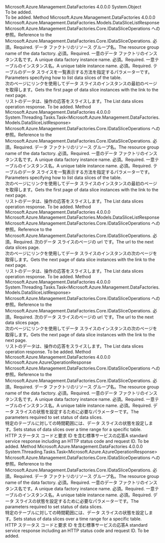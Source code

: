 <Type Name="DataSliceOperationsExtensions" FullName="Microsoft.Azure.Management.DataFactories.DataSliceOperationsExtensions">
  <TypeSignature Language="C#" Value="public static class DataSliceOperationsExtensions" />
  <TypeSignature Language="ILAsm" Value=".class public auto ansi abstract sealed beforefieldinit DataSliceOperationsExtensions extends System.Object" />
  <TypeSignature Language="DocId" Value="T:Microsoft.Azure.Management.DataFactories.DataSliceOperationsExtensions" />
  <TypeSignature Language="VB.NET" Value="Public Module DataSliceOperationsExtensions" />
  <TypeSignature Language="F#" Value="type DataSliceOperationsExtensions = class" />
  <AssemblyInfo>
    <AssemblyName>Microsoft.Azure.Management.DataFactories</AssemblyName>
    <AssemblyVersion>4.0.0.0</AssemblyVersion>
  </AssemblyInfo>
  <Base>
    <BaseTypeName>System.Object</BaseTypeName>
  </Base>
  <Interfaces />
  <Docs>
    <summary>To be added.</summary>
    <remarks>To be added.</remarks>
  </Docs>
  <Members>
    <Member MemberName="List">
      <MemberSignature Language="C#" Value="public static Microsoft.Azure.Management.DataFactories.Models.DataSliceListResponse List (this Microsoft.Azure.Management.DataFactories.IDataSliceOperations operations, string resourceGroupName, string dataFactoryName, string tableName, Microsoft.Azure.Management.DataFactories.Models.DataSliceListParameters parameters);" />
      <MemberSignature Language="ILAsm" Value=".method public static hidebysig class Microsoft.Azure.Management.DataFactories.Models.DataSliceListResponse List(class Microsoft.Azure.Management.DataFactories.IDataSliceOperations operations, string resourceGroupName, string dataFactoryName, string tableName, class Microsoft.Azure.Management.DataFactories.Models.DataSliceListParameters parameters) cil managed" />
      <MemberSignature Language="DocId" Value="M:Microsoft.Azure.Management.DataFactories.DataSliceOperationsExtensions.List(Microsoft.Azure.Management.DataFactories.IDataSliceOperations,System.String,System.String,System.String,Microsoft.Azure.Management.DataFactories.Models.DataSliceListParameters)" />
      <MemberSignature Language="VB.NET" Value="&lt;Extension()&gt;&#xA;Public Function List (operations As IDataSliceOperations, resourceGroupName As String, dataFactoryName As String, tableName As String, parameters As DataSliceListParameters) As DataSliceListResponse" />
      <MemberSignature Language="F#" Value="static member List : Microsoft.Azure.Management.DataFactories.IDataSliceOperations * string * string * string * Microsoft.Azure.Management.DataFactories.Models.DataSliceListParameters -&gt; Microsoft.Azure.Management.DataFactories.Models.DataSliceListResponse" Usage="Microsoft.Azure.Management.DataFactories.DataSliceOperationsExtensions.List (operations, resourceGroupName, dataFactoryName, tableName, parameters)" />
      <MemberType>Method</MemberType>
      <AssemblyInfo>
        <AssemblyName>Microsoft.Azure.Management.DataFactories</AssemblyName>
        <AssemblyVersion>4.0.0.0</AssemblyVersion>
      </AssemblyInfo>
      <ReturnValue>
        <ReturnType>Microsoft.Azure.Management.DataFactories.Models.DataSliceListResponse</ReturnType>
      </ReturnValue>
      <Parameters>
        <Parameter Name="operations" Type="Microsoft.Azure.Management.DataFactories.IDataSliceOperations" RefType="this" />
        <Parameter Name="resourceGroupName" Type="System.String" />
        <Parameter Name="dataFactoryName" Type="System.String" />
        <Parameter Name="tableName" Type="System.String" />
        <Parameter Name="parameters" Type="Microsoft.Azure.Management.DataFactories.Models.DataSliceListParameters" />
      </Parameters>
      <Docs>
        <param name="operations">
            <span data-ttu-id="f2295-101">Microsoft.Azure.Management.DataFactories.Core.IDataSliceOperations への参照。</span><span class="sxs-lookup"><span data-stu-id="f2295-101">Reference to the Microsoft.Azure.Management.DataFactories.Core.IDataSliceOperations.</span></span>
            </param>
        <param name="resourceGroupName">
            <span data-ttu-id="f2295-102">必須。</span><span class="sxs-lookup"><span data-stu-id="f2295-102">Required.</span></span> <span data-ttu-id="f2295-103">データ ファクトリのリソース グループ名。</span><span class="sxs-lookup"><span data-stu-id="f2295-103">The resource group name of the data factory.</span></span>
            </param>
        <param name="dataFactoryName">
            <span data-ttu-id="f2295-104">必須。</span><span class="sxs-lookup"><span data-stu-id="f2295-104">Required.</span></span> <span data-ttu-id="f2295-105">一意のデータ ファクトリのインスタンス名です。</span><span class="sxs-lookup"><span data-stu-id="f2295-105">A unique data factory instance name.</span></span>
            </param>
        <param name="tableName">
            <span data-ttu-id="f2295-106">必須。</span><span class="sxs-lookup"><span data-stu-id="f2295-106">Required.</span></span> <span data-ttu-id="f2295-107">一意テーブルのインスタンス名。</span><span class="sxs-lookup"><span data-stu-id="f2295-107">A unique table instance name.</span></span>
            </param>
        <param name="parameters">
            <span data-ttu-id="f2295-108">必須。</span><span class="sxs-lookup"><span data-stu-id="f2295-108">Required.</span></span> <span data-ttu-id="f2295-109">テーブルのデータ スライスを一覧表示する方法を指定するパラメーターです。</span><span class="sxs-lookup"><span data-stu-id="f2295-109">Parameters specifying how to list data slices of the table.</span></span>
            </param>
        <summary>
            <span data-ttu-id="f2295-110">次のページにリンクを使用してデータ スライスのインスタンスの最初のページを取得します。</span><span class="sxs-lookup"><span data-stu-id="f2295-110">Gets the first page of data slice instances with the link to the next page.</span></span>
            </summary>
        <returns>
            <span data-ttu-id="f2295-111">リストのデータは、操作の応答をスライスします。</span><span class="sxs-lookup"><span data-stu-id="f2295-111">The List data slices operation response.</span></span>
            </returns>
        <remarks>To be added.</remarks>
      </Docs>
    </Member>
    <Member MemberName="ListAsync">
      <MemberSignature Language="C#" Value="public static System.Threading.Tasks.Task&lt;Microsoft.Azure.Management.DataFactories.Models.DataSliceListResponse&gt; ListAsync (this Microsoft.Azure.Management.DataFactories.IDataSliceOperations operations, string resourceGroupName, string dataFactoryName, string tableName, Microsoft.Azure.Management.DataFactories.Models.DataSliceListParameters parameters);" />
      <MemberSignature Language="ILAsm" Value=".method public static hidebysig class System.Threading.Tasks.Task`1&lt;class Microsoft.Azure.Management.DataFactories.Models.DataSliceListResponse&gt; ListAsync(class Microsoft.Azure.Management.DataFactories.IDataSliceOperations operations, string resourceGroupName, string dataFactoryName, string tableName, class Microsoft.Azure.Management.DataFactories.Models.DataSliceListParameters parameters) cil managed" />
      <MemberSignature Language="DocId" Value="M:Microsoft.Azure.Management.DataFactories.DataSliceOperationsExtensions.ListAsync(Microsoft.Azure.Management.DataFactories.IDataSliceOperations,System.String,System.String,System.String,Microsoft.Azure.Management.DataFactories.Models.DataSliceListParameters)" />
      <MemberSignature Language="VB.NET" Value="&lt;Extension()&gt;&#xA;Public Function ListAsync (operations As IDataSliceOperations, resourceGroupName As String, dataFactoryName As String, tableName As String, parameters As DataSliceListParameters) As Task(Of DataSliceListResponse)" />
      <MemberSignature Language="F#" Value="static member ListAsync : Microsoft.Azure.Management.DataFactories.IDataSliceOperations * string * string * string * Microsoft.Azure.Management.DataFactories.Models.DataSliceListParameters -&gt; System.Threading.Tasks.Task&lt;Microsoft.Azure.Management.DataFactories.Models.DataSliceListResponse&gt;" Usage="Microsoft.Azure.Management.DataFactories.DataSliceOperationsExtensions.ListAsync (operations, resourceGroupName, dataFactoryName, tableName, parameters)" />
      <MemberType>Method</MemberType>
      <AssemblyInfo>
        <AssemblyName>Microsoft.Azure.Management.DataFactories</AssemblyName>
        <AssemblyVersion>4.0.0.0</AssemblyVersion>
      </AssemblyInfo>
      <ReturnValue>
        <ReturnType>System.Threading.Tasks.Task&lt;Microsoft.Azure.Management.DataFactories.Models.DataSliceListResponse&gt;</ReturnType>
      </ReturnValue>
      <Parameters>
        <Parameter Name="operations" Type="Microsoft.Azure.Management.DataFactories.IDataSliceOperations" RefType="this" />
        <Parameter Name="resourceGroupName" Type="System.String" />
        <Parameter Name="dataFactoryName" Type="System.String" />
        <Parameter Name="tableName" Type="System.String" />
        <Parameter Name="parameters" Type="Microsoft.Azure.Management.DataFactories.Models.DataSliceListParameters" />
      </Parameters>
      <Docs>
        <param name="operations">
            <span data-ttu-id="f2295-112">Microsoft.Azure.Management.DataFactories.Core.IDataSliceOperations への参照。</span><span class="sxs-lookup"><span data-stu-id="f2295-112">Reference to the Microsoft.Azure.Management.DataFactories.Core.IDataSliceOperations.</span></span>
            </param>
        <param name="resourceGroupName">
            <span data-ttu-id="f2295-113">必須。</span><span class="sxs-lookup"><span data-stu-id="f2295-113">Required.</span></span> <span data-ttu-id="f2295-114">データ ファクトリのリソース グループ名。</span><span class="sxs-lookup"><span data-stu-id="f2295-114">The resource group name of the data factory.</span></span>
            </param>
        <param name="dataFactoryName">
            <span data-ttu-id="f2295-115">必須。</span><span class="sxs-lookup"><span data-stu-id="f2295-115">Required.</span></span> <span data-ttu-id="f2295-116">一意のデータ ファクトリのインスタンス名です。</span><span class="sxs-lookup"><span data-stu-id="f2295-116">A unique data factory instance name.</span></span>
            </param>
        <param name="tableName">
            <span data-ttu-id="f2295-117">必須。</span><span class="sxs-lookup"><span data-stu-id="f2295-117">Required.</span></span> <span data-ttu-id="f2295-118">一意テーブルのインスタンス名。</span><span class="sxs-lookup"><span data-stu-id="f2295-118">A unique table instance name.</span></span>
            </param>
        <param name="parameters">
            <span data-ttu-id="f2295-119">必須。</span><span class="sxs-lookup"><span data-stu-id="f2295-119">Required.</span></span> <span data-ttu-id="f2295-120">テーブルのデータ スライスを一覧表示する方法を指定するパラメーターです。</span><span class="sxs-lookup"><span data-stu-id="f2295-120">Parameters specifying how to list data slices of the table.</span></span>
            </param>
        <summary>
            <span data-ttu-id="f2295-121">次のページにリンクを使用してデータ スライスのインスタンスの最初のページを取得します。</span><span class="sxs-lookup"><span data-stu-id="f2295-121">Gets the first page of data slice instances with the link to the next page.</span></span>
            </summary>
        <returns>
            <span data-ttu-id="f2295-122">リストのデータは、操作の応答をスライスします。</span><span class="sxs-lookup"><span data-stu-id="f2295-122">The List data slices operation response.</span></span>
            </returns>
        <remarks>To be added.</remarks>
      </Docs>
    </Member>
    <Member MemberName="ListNext">
      <MemberSignature Language="C#" Value="public static Microsoft.Azure.Management.DataFactories.Models.DataSliceListResponse ListNext (this Microsoft.Azure.Management.DataFactories.IDataSliceOperations operations, string nextLink);" />
      <MemberSignature Language="ILAsm" Value=".method public static hidebysig class Microsoft.Azure.Management.DataFactories.Models.DataSliceListResponse ListNext(class Microsoft.Azure.Management.DataFactories.IDataSliceOperations operations, string nextLink) cil managed" />
      <MemberSignature Language="DocId" Value="M:Microsoft.Azure.Management.DataFactories.DataSliceOperationsExtensions.ListNext(Microsoft.Azure.Management.DataFactories.IDataSliceOperations,System.String)" />
      <MemberSignature Language="VB.NET" Value="&lt;Extension()&gt;&#xA;Public Function ListNext (operations As IDataSliceOperations, nextLink As String) As DataSliceListResponse" />
      <MemberSignature Language="F#" Value="static member ListNext : Microsoft.Azure.Management.DataFactories.IDataSliceOperations * string -&gt; Microsoft.Azure.Management.DataFactories.Models.DataSliceListResponse" Usage="Microsoft.Azure.Management.DataFactories.DataSliceOperationsExtensions.ListNext (operations, nextLink)" />
      <MemberType>Method</MemberType>
      <AssemblyInfo>
        <AssemblyName>Microsoft.Azure.Management.DataFactories</AssemblyName>
        <AssemblyVersion>4.0.0.0</AssemblyVersion>
      </AssemblyInfo>
      <ReturnValue>
        <ReturnType>Microsoft.Azure.Management.DataFactories.Models.DataSliceListResponse</ReturnType>
      </ReturnValue>
      <Parameters>
        <Parameter Name="operations" Type="Microsoft.Azure.Management.DataFactories.IDataSliceOperations" RefType="this" />
        <Parameter Name="nextLink" Type="System.String" />
      </Parameters>
      <Docs>
        <param name="operations">
            <span data-ttu-id="f2295-123">Microsoft.Azure.Management.DataFactories.Core.IDataSliceOperations への参照。</span><span class="sxs-lookup"><span data-stu-id="f2295-123">Reference to the Microsoft.Azure.Management.DataFactories.Core.IDataSliceOperations.</span></span>
            </param>
        <param name="nextLink">
            <span data-ttu-id="f2295-124">必須。</span><span class="sxs-lookup"><span data-stu-id="f2295-124">Required.</span></span> <span data-ttu-id="f2295-125">次のデータ スライスのページの url です。</span><span class="sxs-lookup"><span data-stu-id="f2295-125">The url to the next data slices page.</span></span>
            </param>
        <summary>
            <span data-ttu-id="f2295-126">次のページにリンクを使用してデータ スライスのインスタンスの次のページを取得します。</span><span class="sxs-lookup"><span data-stu-id="f2295-126">Gets the next page of data slice instances with the link to the next page.</span></span>
            </summary>
        <returns>
            <span data-ttu-id="f2295-127">リストのデータは、操作の応答をスライスします。</span><span class="sxs-lookup"><span data-stu-id="f2295-127">The List data slices operation response.</span></span>
            </returns>
        <remarks>To be added.</remarks>
      </Docs>
    </Member>
    <Member MemberName="ListNextAsync">
      <MemberSignature Language="C#" Value="public static System.Threading.Tasks.Task&lt;Microsoft.Azure.Management.DataFactories.Models.DataSliceListResponse&gt; ListNextAsync (this Microsoft.Azure.Management.DataFactories.IDataSliceOperations operations, string nextLink);" />
      <MemberSignature Language="ILAsm" Value=".method public static hidebysig class System.Threading.Tasks.Task`1&lt;class Microsoft.Azure.Management.DataFactories.Models.DataSliceListResponse&gt; ListNextAsync(class Microsoft.Azure.Management.DataFactories.IDataSliceOperations operations, string nextLink) cil managed" />
      <MemberSignature Language="DocId" Value="M:Microsoft.Azure.Management.DataFactories.DataSliceOperationsExtensions.ListNextAsync(Microsoft.Azure.Management.DataFactories.IDataSliceOperations,System.String)" />
      <MemberSignature Language="VB.NET" Value="&lt;Extension()&gt;&#xA;Public Function ListNextAsync (operations As IDataSliceOperations, nextLink As String) As Task(Of DataSliceListResponse)" />
      <MemberSignature Language="F#" Value="static member ListNextAsync : Microsoft.Azure.Management.DataFactories.IDataSliceOperations * string -&gt; System.Threading.Tasks.Task&lt;Microsoft.Azure.Management.DataFactories.Models.DataSliceListResponse&gt;" Usage="Microsoft.Azure.Management.DataFactories.DataSliceOperationsExtensions.ListNextAsync (operations, nextLink)" />
      <MemberType>Method</MemberType>
      <AssemblyInfo>
        <AssemblyName>Microsoft.Azure.Management.DataFactories</AssemblyName>
        <AssemblyVersion>4.0.0.0</AssemblyVersion>
      </AssemblyInfo>
      <ReturnValue>
        <ReturnType>System.Threading.Tasks.Task&lt;Microsoft.Azure.Management.DataFactories.Models.DataSliceListResponse&gt;</ReturnType>
      </ReturnValue>
      <Parameters>
        <Parameter Name="operations" Type="Microsoft.Azure.Management.DataFactories.IDataSliceOperations" RefType="this" />
        <Parameter Name="nextLink" Type="System.String" />
      </Parameters>
      <Docs>
        <param name="operations">
            <span data-ttu-id="f2295-128">Microsoft.Azure.Management.DataFactories.Core.IDataSliceOperations への参照。</span><span class="sxs-lookup"><span data-stu-id="f2295-128">Reference to the Microsoft.Azure.Management.DataFactories.Core.IDataSliceOperations.</span></span>
            </param>
        <param name="nextLink">
            <span data-ttu-id="f2295-129">必須。</span><span class="sxs-lookup"><span data-stu-id="f2295-129">Required.</span></span> <span data-ttu-id="f2295-130">次のデータ スライスのページの url です。</span><span class="sxs-lookup"><span data-stu-id="f2295-130">The url to the next data slices page.</span></span>
            </param>
        <summary>
            <span data-ttu-id="f2295-131">次のページにリンクを使用してデータ スライスのインスタンスの次のページを取得します。</span><span class="sxs-lookup"><span data-stu-id="f2295-131">Gets the next page of data slice instances with the link to the next page.</span></span>
            </summary>
        <returns>
            <span data-ttu-id="f2295-132">リストのデータは、操作の応答をスライスします。</span><span class="sxs-lookup"><span data-stu-id="f2295-132">The List data slices operation response.</span></span>
            </returns>
        <remarks>To be added.</remarks>
      </Docs>
    </Member>
    <Member MemberName="SetStatus">
      <MemberSignature Language="C#" Value="public static Microsoft.Azure.AzureOperationResponse SetStatus (this Microsoft.Azure.Management.DataFactories.IDataSliceOperations operations, string resourceGroupName, string dataFactoryName, string tableName, Microsoft.Azure.Management.DataFactories.Models.DataSliceSetStatusParameters parameters);" />
      <MemberSignature Language="ILAsm" Value=".method public static hidebysig class Microsoft.Azure.AzureOperationResponse SetStatus(class Microsoft.Azure.Management.DataFactories.IDataSliceOperations operations, string resourceGroupName, string dataFactoryName, string tableName, class Microsoft.Azure.Management.DataFactories.Models.DataSliceSetStatusParameters parameters) cil managed" />
      <MemberSignature Language="DocId" Value="M:Microsoft.Azure.Management.DataFactories.DataSliceOperationsExtensions.SetStatus(Microsoft.Azure.Management.DataFactories.IDataSliceOperations,System.String,System.String,System.String,Microsoft.Azure.Management.DataFactories.Models.DataSliceSetStatusParameters)" />
      <MemberSignature Language="VB.NET" Value="&lt;Extension()&gt;&#xA;Public Function SetStatus (operations As IDataSliceOperations, resourceGroupName As String, dataFactoryName As String, tableName As String, parameters As DataSliceSetStatusParameters) As AzureOperationResponse" />
      <MemberSignature Language="F#" Value="static member SetStatus : Microsoft.Azure.Management.DataFactories.IDataSliceOperations * string * string * string * Microsoft.Azure.Management.DataFactories.Models.DataSliceSetStatusParameters -&gt; Microsoft.Azure.AzureOperationResponse" Usage="Microsoft.Azure.Management.DataFactories.DataSliceOperationsExtensions.SetStatus (operations, resourceGroupName, dataFactoryName, tableName, parameters)" />
      <MemberType>Method</MemberType>
      <AssemblyInfo>
        <AssemblyName>Microsoft.Azure.Management.DataFactories</AssemblyName>
        <AssemblyVersion>4.0.0.0</AssemblyVersion>
      </AssemblyInfo>
      <ReturnValue>
        <ReturnType>Microsoft.Azure.AzureOperationResponse</ReturnType>
      </ReturnValue>
      <Parameters>
        <Parameter Name="operations" Type="Microsoft.Azure.Management.DataFactories.IDataSliceOperations" RefType="this" />
        <Parameter Name="resourceGroupName" Type="System.String" />
        <Parameter Name="dataFactoryName" Type="System.String" />
        <Parameter Name="tableName" Type="System.String" />
        <Parameter Name="parameters" Type="Microsoft.Azure.Management.DataFactories.Models.DataSliceSetStatusParameters" />
      </Parameters>
      <Docs>
        <param name="operations">
            <span data-ttu-id="f2295-133">Microsoft.Azure.Management.DataFactories.Core.IDataSliceOperations への参照。</span><span class="sxs-lookup"><span data-stu-id="f2295-133">Reference to the Microsoft.Azure.Management.DataFactories.Core.IDataSliceOperations.</span></span>
            </param>
        <param name="resourceGroupName">
            <span data-ttu-id="f2295-134">必須。</span><span class="sxs-lookup"><span data-stu-id="f2295-134">Required.</span></span> <span data-ttu-id="f2295-135">データ ファクトリのリソース グループ名。</span><span class="sxs-lookup"><span data-stu-id="f2295-135">The resource group name of the data factory.</span></span>
            </param>
        <param name="dataFactoryName">
            <span data-ttu-id="f2295-136">必須。</span><span class="sxs-lookup"><span data-stu-id="f2295-136">Required.</span></span> <span data-ttu-id="f2295-137">一意のデータ ファクトリのインスタンス名です。</span><span class="sxs-lookup"><span data-stu-id="f2295-137">A unique data factory instance name.</span></span>
            </param>
        <param name="tableName">
            <span data-ttu-id="f2295-138">必須。</span><span class="sxs-lookup"><span data-stu-id="f2295-138">Required.</span></span> <span data-ttu-id="f2295-139">一意テーブルのインスタンス名。</span><span class="sxs-lookup"><span data-stu-id="f2295-139">A unique table instance name.</span></span>
            </param>
        <param name="parameters">
            <span data-ttu-id="f2295-140">必須。</span><span class="sxs-lookup"><span data-stu-id="f2295-140">Required.</span></span> <span data-ttu-id="f2295-141">データ スライスの状態を設定するために必要なパラメーターです。</span><span class="sxs-lookup"><span data-stu-id="f2295-141">The parameters required to set status of data slices.</span></span>
            </param>
        <summary>
            <span data-ttu-id="f2295-142">特定のテーブルに対しての時間範囲には、データ スライスの状態を設定します。</span><span class="sxs-lookup"><span data-stu-id="f2295-142">Sets status of data slices over a time range for a specific table.</span></span>
            </summary>
        <returns>
            <span data-ttu-id="f2295-143">HTTP ステータス コードと要求 ID を含む標準サービスの応答</span><span class="sxs-lookup"><span data-stu-id="f2295-143">A standard service response including an HTTP status code and request ID.</span></span>
            </returns>
        <remarks>To be added.</remarks>
      </Docs>
    </Member>
    <Member MemberName="SetStatusAsync">
      <MemberSignature Language="C#" Value="public static System.Threading.Tasks.Task&lt;Microsoft.Azure.AzureOperationResponse&gt; SetStatusAsync (this Microsoft.Azure.Management.DataFactories.IDataSliceOperations operations, string resourceGroupName, string dataFactoryName, string tableName, Microsoft.Azure.Management.DataFactories.Models.DataSliceSetStatusParameters parameters);" />
      <MemberSignature Language="ILAsm" Value=".method public static hidebysig class System.Threading.Tasks.Task`1&lt;class Microsoft.Azure.AzureOperationResponse&gt; SetStatusAsync(class Microsoft.Azure.Management.DataFactories.IDataSliceOperations operations, string resourceGroupName, string dataFactoryName, string tableName, class Microsoft.Azure.Management.DataFactories.Models.DataSliceSetStatusParameters parameters) cil managed" />
      <MemberSignature Language="DocId" Value="M:Microsoft.Azure.Management.DataFactories.DataSliceOperationsExtensions.SetStatusAsync(Microsoft.Azure.Management.DataFactories.IDataSliceOperations,System.String,System.String,System.String,Microsoft.Azure.Management.DataFactories.Models.DataSliceSetStatusParameters)" />
      <MemberSignature Language="VB.NET" Value="&lt;Extension()&gt;&#xA;Public Function SetStatusAsync (operations As IDataSliceOperations, resourceGroupName As String, dataFactoryName As String, tableName As String, parameters As DataSliceSetStatusParameters) As Task(Of AzureOperationResponse)" />
      <MemberSignature Language="F#" Value="static member SetStatusAsync : Microsoft.Azure.Management.DataFactories.IDataSliceOperations * string * string * string * Microsoft.Azure.Management.DataFactories.Models.DataSliceSetStatusParameters -&gt; System.Threading.Tasks.Task&lt;Microsoft.Azure.AzureOperationResponse&gt;" Usage="Microsoft.Azure.Management.DataFactories.DataSliceOperationsExtensions.SetStatusAsync (operations, resourceGroupName, dataFactoryName, tableName, parameters)" />
      <MemberType>Method</MemberType>
      <AssemblyInfo>
        <AssemblyName>Microsoft.Azure.Management.DataFactories</AssemblyName>
        <AssemblyVersion>4.0.0.0</AssemblyVersion>
      </AssemblyInfo>
      <ReturnValue>
        <ReturnType>System.Threading.Tasks.Task&lt;Microsoft.Azure.AzureOperationResponse&gt;</ReturnType>
      </ReturnValue>
      <Parameters>
        <Parameter Name="operations" Type="Microsoft.Azure.Management.DataFactories.IDataSliceOperations" RefType="this" />
        <Parameter Name="resourceGroupName" Type="System.String" />
        <Parameter Name="dataFactoryName" Type="System.String" />
        <Parameter Name="tableName" Type="System.String" />
        <Parameter Name="parameters" Type="Microsoft.Azure.Management.DataFactories.Models.DataSliceSetStatusParameters" />
      </Parameters>
      <Docs>
        <param name="operations">
            <span data-ttu-id="f2295-144">Microsoft.Azure.Management.DataFactories.Core.IDataSliceOperations への参照。</span><span class="sxs-lookup"><span data-stu-id="f2295-144">Reference to the Microsoft.Azure.Management.DataFactories.Core.IDataSliceOperations.</span></span>
            </param>
        <param name="resourceGroupName">
            <span data-ttu-id="f2295-145">必須。</span><span class="sxs-lookup"><span data-stu-id="f2295-145">Required.</span></span> <span data-ttu-id="f2295-146">データ ファクトリのリソース グループ名。</span><span class="sxs-lookup"><span data-stu-id="f2295-146">The resource group name of the data factory.</span></span>
            </param>
        <param name="dataFactoryName">
            <span data-ttu-id="f2295-147">必須。</span><span class="sxs-lookup"><span data-stu-id="f2295-147">Required.</span></span> <span data-ttu-id="f2295-148">一意のデータ ファクトリのインスタンス名です。</span><span class="sxs-lookup"><span data-stu-id="f2295-148">A unique data factory instance name.</span></span>
            </param>
        <param name="tableName">
            <span data-ttu-id="f2295-149">必須。</span><span class="sxs-lookup"><span data-stu-id="f2295-149">Required.</span></span> <span data-ttu-id="f2295-150">一意テーブルのインスタンス名。</span><span class="sxs-lookup"><span data-stu-id="f2295-150">A unique table instance name.</span></span>
            </param>
        <param name="parameters">
            <span data-ttu-id="f2295-151">必須。</span><span class="sxs-lookup"><span data-stu-id="f2295-151">Required.</span></span> <span data-ttu-id="f2295-152">データ スライスの状態を設定するために必要なパラメーターです。</span><span class="sxs-lookup"><span data-stu-id="f2295-152">The parameters required to set status of data slices.</span></span>
            </param>
        <summary>
            <span data-ttu-id="f2295-153">特定のテーブルに対しての時間範囲には、データ スライスの状態を設定します。</span><span class="sxs-lookup"><span data-stu-id="f2295-153">Sets status of data slices over a time range for a specific table.</span></span>
            </summary>
        <returns>
            <span data-ttu-id="f2295-154">HTTP ステータス コードと要求 ID を含む標準サービスの応答</span><span class="sxs-lookup"><span data-stu-id="f2295-154">A standard service response including an HTTP status code and request ID.</span></span>
            </returns>
        <remarks>To be added.</remarks>
      </Docs>
    </Member>
  </Members>
</Type>